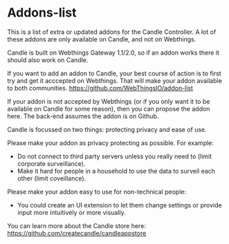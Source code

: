 # Addons-list

This is a list of extra or updated addons for the Candle Controller. A lot of these addons are only available on Candle, and not on Webthings.

Candle is built on Webthings Gateway 1.1/2.0, so if an addon works there it should also work on Candle.

If you want to add an addon to Candle, your best course of action is to first try and get it acccepted on Webthings. That will make your addon available to both communities.
https://github.com/WebThingsIO/addon-list

If your addon is not accepted by Webthings (or if you only want it to be available on Candle for some reason), then you can propose the addon here. The back-end assumes the addon is on Github.

Candle is focussed on two things: protecting privacy and ease of use. 

Please make your addon as privacy protecting as possible. For example:
- Do not connect to third party servers unless you really need to (limit corporate surveillance).
- Make it hard for people in a household to use the data to surveil each other (limit coveillance).

Please make your addon easy to use for non-technical people:
- You could create an UI extension to let them change settings or provide input more intuitively or more visually.


You can learn more about the Candle store here:
https://github.com/createcandle/candleappstore
